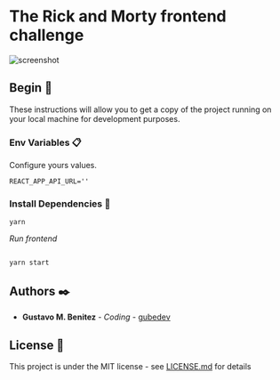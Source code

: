 # The Rick and Morty frontend challenge

![screenshot](https://github.com/gubedev/rick-and-morty-frontend-challenge/blob/master/docs/preview.gif)

## Begin 🚀

These instructions will allow you to get a copy of the project running on your local machine for development purposes.


### Env Variables 📋

Configure yours values.

```
REACT_APP_API_URL=''
```

### Install Dependencies  🔧


```
yarn
```

_Run frontend_

```

yarn start
```




## Authors ✒️


* **Gustavo M. Benitez** - *Coding* - [gubedev](https://github.com/gubedev)

## License 📄

This project is under the MIT license - see [LICENSE.md](LICENSE.md) for details